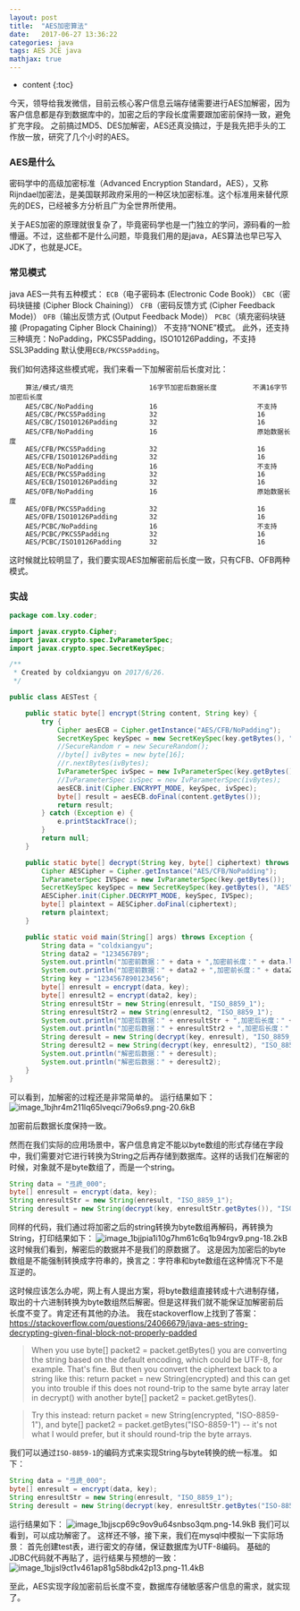```yaml
---
layout: post
title:  "AES加密算法"
date:   2017-06-27 13:36:22
categories: java
tags: AES JCE java
mathjax: true
---
```


* content
{:toc}

今天，领导给我发微信，目前云核心客户信息云端存储需要进行AES加解密，因为客户信息都是存到数据库中的，加密之后的字段长度需要跟加密前保持一致，避免扩充字段。
之前搞过MD5、DES加解密，AES还真没搞过，于是我先把手头的工作放一放，研究了几个小时的AES。

### AES是什么

密码学中的高级加密标准（Advanced Encryption Standard，AES），又称Rijndael加密法，是美国联邦政府采用的一种区块加密标准。这个标准用来替代原先的DES，已经被多方分析且广为全世界所使用。

关于AES加密的原理就很复杂了，毕竟密码学也是一门独立的学问，源码看的一脸懵逼。不过，这些都不是什么问题，毕竟我们用的是java，AES算法也早已写入JDK了，也就是JCE。

### 常见模式
java AES一共有五种模式：
`ECB`（电子密码本 (Electronic Code Book)）
`CBC`（密码块链接 (Cipher Block Chaining)）
`CFB`（密码反馈方式 (Cipher Feedback Mode)）
`OFB`（输出反馈方式 (Output Feedback Mode)）
`PCBC`（填充密码块链接 (Propagating Cipher Block Chaining)）
不支持“NONE”模式。
此外，还支持三种填充：NoPadding，PKCS5Padding，ISO10126Padding，不支持SSL3Padding
默认使用`ECB/PKCS5Padding`。

我们如何选择这些模式呢，我们来看一下加解密前后长度对比：
```
    算法/模式/填充                   16字节加密后数据长度         不满16字节加密后长度
    AES/CBC/NoPadding              16                         不支持
    AES/CBC/PKCS5Padding           32                         16
    AES/CBC/ISO10126Padding        32                         16
    AES/CFB/NoPadding              16                         原始数据长度
    AES/CFB/PKCS5Padding           32                         16
    AES/CFB/ISO10126Padding        32                         16
    AES/ECB/NoPadding              16                         不支持
    AES/ECB/PKCS5Padding           32                         16
    AES/ECB/ISO10126Padding        32                         16
    AES/OFB/NoPadding              16                         原始数据长度
    AES/OFB/PKCS5Padding           32                         16
    AES/OFB/ISO10126Padding        32                         16
    AES/PCBC/NoPadding             16                         不支持
    AES/PCBC/PKCS5Padding          32                         16
    AES/PCBC/ISO10126Padding       32                         16
```

这时候就比较明显了，我们要实现AES加解密前后长度一致，只有CFB、OFB两种模式。
### 实战
```java
package com.lxy.coder;

import javax.crypto.Cipher;
import javax.crypto.spec.IvParameterSpec;
import javax.crypto.spec.SecretKeySpec;

/**
 * Created by coldxiangyu on 2017/6/26.
 */

public class AESTest {

    public static byte[] encrypt(String content, String key) {
        try {
            Cipher aesECB = Cipher.getInstance("AES/CFB/NoPadding");
            SecretKeySpec keySpec = new SecretKeySpec(key.getBytes(), "AES");
            //SecureRandom r = new SecureRandom();
            //byte[] ivBytes = new byte[16];
            //r.nextBytes(ivBytes);
            IvParameterSpec ivSpec = new IvParameterSpec(key.getBytes());
            //IvParameterSpec ivSpec = new IvParameterSpec(ivBytes);
            aesECB.init(Cipher.ENCRYPT_MODE, keySpec, ivSpec);
            byte[] result = aesECB.doFinal(content.getBytes());
            return result;
        } catch (Exception e) {
            e.printStackTrace();
        }
        return null;
    }

    public static byte[] decrypt(String key, byte[] ciphertext) throws Exception{
        Cipher AESCipher = Cipher.getInstance("AES/CFB/NoPadding");
        IvParameterSpec IVSpec = new IvParameterSpec(key.getBytes());
        SecretKeySpec keySpec = new SecretKeySpec(key.getBytes(), "AES");
        AESCipher.init(Cipher.DECRYPT_MODE, keySpec, IVSpec);
        byte[] plaintext = AESCipher.doFinal(ciphertext);
        return plaintext;
    }

    public static void main(String[] args) throws Exception {
        String data = "coldxiangyu";
        String data2 = "123456789";
        System.out.println("加密前数据：" + data + ",加密前长度：" + data.length());
        System.out.println("加密前数据：" + data2 + ",加密前长度：" + data2.length());
        String key = "1234567890123456";
        byte[] enresult = encrypt(data, key);
        byte[] enresult2 = encrypt(data2, key);
        String enresultStr = new String(enresult, "ISO_8859_1");
        String enresultStr2 = new String(enresult2, "ISO_8859_1");
        System.out.println("加密后数据：" + enresultStr + ",加密后长度：" + enresultStr.length());
        System.out.println("加密后数据：" + enresultStr2 + ",加密后长度：" + enresultStr2.length());
        String deresult = new String(decrypt(key, enresult), "ISO_8859_1");
        String deresult2 = new String(decrypt(key, enresult2), "ISO_8859_1");
        System.out.println("解密后数据：" + deresult);
        System.out.println("解密后数据：" + deresult2);
    }
}
```
可以看到，加解密的过程还是非常简单的。
运行结果如下：
![image_1bjhr4m211lq65lveqci79o6s9.png-20.6kB][1]

加密前后数据长度保持一致。

然而在我们实际的应用场景中，客户信息肯定不能以byte数组的形式存储在字段中，我们需要对它进行转换为String之后再存储到数据库。这样的话我们在解密的时候，对象就不是byte数组了，而是一个string。

```java
String data = "弖虒_000";
byte[] enresult = encrypt(data, key);
String enresultStr = new String(enresult, "ISO_8859_1");
String deresult = new String(decrypt(key, enresultStr.getBytes()), "ISO-8859-1");
```
同样的代码，我们通过将加密之后的string转换为byte数组再解码，再转换为String，打印结果如下：
![image_1bjjpia1i10g7hm61c6q1b94rgv9.png-18.2kB][2]
这时候我们看到，解密后的数据并不是我们的原数据了。
这是因为加密后的byte数组是不能强制转换成字符串的，换言之：字符串和byte数组在这种情况下不是互逆的。

这时候应该怎么办呢，网上有人提出方案，将byte数组直接转成十六进制存储，取出的十六进制转换为byte数组然后解密。但是这样我们就不能保证加解密前后长度不变了。肯定还有其他的办法。
我在stackoverflow上找到了答案：https://stackoverflow.com/questions/24066679/java-aes-string-decrypting-given-final-block-not-properly-padded

>When you use byte[] packet2 = packet.getBytes() you are converting the string based on the default encoding, which could be UTF-8, for example. That's fine. But then you convert the ciphertext back to a string like this: return packet = new String(encrypted) and this can get you into trouble if this does not round-trip to the same byte array later in decrypt() with another byte[] packet2 = packet.getBytes().

>Try this instead: return packet = new String(encrypted, "ISO-8859-1"), and byte[] packet2 = packet.getBytes("ISO-8859-1") -- it's not what I would prefer, but it should round-trip the byte arrays.

我们可以通过`ISO-8859-1`的编码方式来实现String与byte转换的统一标准。
如下：
```java
String data = "弖虒_000";
byte[] enresult = encrypt(data, key);
String enresultStr = new String(enresult, "ISO_8859_1");
String deresult = new String(decrypt(key, enresultStr.getBytes("ISO-8859-1")), "UTF-8");
```
运行结果如下：
![image_1bjjscp69c9ov9u64snbso3qm.png-14.9kB][3]
我们可以看到，可以成功解密了。
这样还不够，接下来，我们在mysql中模拟一下实际场景：
首先创建test表，进行密文的存储，保证数据库为UTF-8编码。
基础的JDBC代码就不再贴了，运行结果与预想的一致：
![image_1bjjsl9ct1v461ap81g58bdk42p13.png-11.4kB][4]

至此，AES实现字段加密前后长度不变，数据库存储敏感客户信息的需求，就实现了。


  [1]: http://static.zybuluo.com/coldxiangyu/wmtvwpj0qwa1b2q6r8nqxuhj/image_1bjhr4m211lq65lveqci79o6s9.png
  [2]: http://static.zybuluo.com/coldxiangyu/5f9jdbd1sbfi1pihje7lh9gc/image_1bjjpia1i10g7hm61c6q1b94rgv9.png
  [3]: http://static.zybuluo.com/coldxiangyu/kypi57wr9jloibjxmhv4lqim/image_1bjjscp69c9ov9u64snbso3qm.png
  [4]: http://static.zybuluo.com/coldxiangyu/q92jutpinquibjbodf5k24g3/image_1bjjsl9ct1v461ap81g58bdk42p13.png

